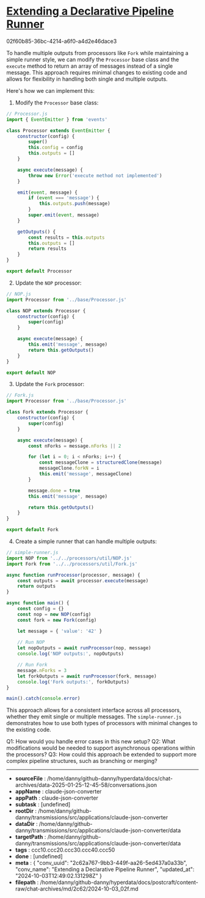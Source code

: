 # [Extending a Declarative Pipeline Runner](https://claude.ai/chat/2c62a767-9bb3-449f-aa26-5ed437a0a33b)

02f60b85-36bc-4214-a6f0-a4d2e46dace3

 To handle multiple outputs from processors like `Fork` while maintaining a simple runner style, we can modify the `Processor` base class and the `execute` method to return an array of messages instead of a single message. This approach requires minimal changes to existing code and allows for flexibility in handling both single and multiple outputs.

Here's how we can implement this:

1. Modify the `Processor` base class:

```javascript
// Processor.js
import { EventEmitter } from 'events'

class Processor extends EventEmitter {
    constructor(config) {
        super()
        this.config = config
        this.outputs = []
    }

    async execute(message) {
        throw new Error('execute method not implemented')
    }

    emit(event, message) {
        if (event === 'message') {
            this.outputs.push(message)
        }
        super.emit(event, message)
    }

    getOutputs() {
        const results = this.outputs
        this.outputs = []
        return results
    }
}

export default Processor
```

2. Update the `NOP` processor:

```javascript
// NOP.js
import Processor from '../base/Processor.js'

class NOP extends Processor {
    constructor(config) {
        super(config)
    }

    async execute(message) {
        this.emit('message', message)
        return this.getOutputs()
    }
}

export default NOP
```

3. Update the `Fork` processor:

```javascript
// Fork.js
import Processor from '../base/Processor.js'

class Fork extends Processor {
    constructor(config) {
        super(config)
    }

    async execute(message) {
        const nForks = message.nForks || 2

        for (let i = 0; i < nForks; i++) {
            const messageClone = structuredClone(message)
            messageClone.forkN = i
            this.emit('message', messageClone)
        }

        message.done = true
        this.emit('message', message)

        return this.getOutputs()
    }
}

export default Fork
```

4. Create a simple runner that can handle multiple outputs:

```javascript
// simple-runner.js
import NOP from '../../processors/util/NOP.js'
import Fork from '../../processors/util/Fork.js'

async function runProcessor(processor, message) {
    const outputs = await processor.execute(message)
    return outputs
}

async function main() {
    const config = {}
    const nop = new NOP(config)
    const fork = new Fork(config)

    let message = { 'value': '42' }
    
    // Run NOP
    let nopOutputs = await runProcessor(nop, message)
    console.log('NOP outputs:', nopOutputs)

    // Run Fork
    message.nForks = 3
    let forkOutputs = await runProcessor(fork, message)
    console.log('Fork outputs:', forkOutputs)
}

main().catch(console.error)
```

This approach allows for a consistent interface across all processors, whether they emit single or multiple messages. The `simple-runner.js` demonstrates how to use both types of processors with minimal changes to the existing code.

Q1: How would you handle error cases in this new setup?
Q2: What modifications would be needed to support asynchronous operations within the processors?
Q3: How could this approach be extended to support more complex pipeline structures, such as branching or merging?

---

* **sourceFile** : /home/danny/github-danny/hyperdata/docs/chat-archives/data-2025-01-25-12-45-58/conversations.json
* **appName** : claude-json-converter
* **appPath** : claude-json-converter
* **subtask** : [undefined]
* **rootDir** : /home/danny/github-danny/transmissions/src/applications/claude-json-converter
* **dataDir** : /home/danny/github-danny/transmissions/src/applications/claude-json-converter/data
* **targetPath** : /home/danny/github-danny/transmissions/src/applications/claude-json-converter/data
* **tags** : ccc10.ccc20.ccc30.ccc40.ccc50
* **done** : [undefined]
* **meta** : {
  "conv_uuid": "2c62a767-9bb3-449f-aa26-5ed437a0a33b",
  "conv_name": "Extending a Declarative Pipeline Runner",
  "updated_at": "2024-10-03T12:49:02.131298Z"
}
* **filepath** : /home/danny/github-danny/hyperdata/docs/postcraft/content-raw/chat-archives/md/2c62/2024-10-03_02f.md